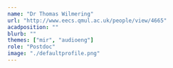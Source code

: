 ```yaml
---
name: "Dr Thomas Wilmering"
url: "http://www.eecs.qmul.ac.uk/people/view/4665"
acadposition: ""
blurb: ""
themes: ["mir", "audioeng"]
role: "Postdoc"
image: "./defaultprofile.png"
---
```

